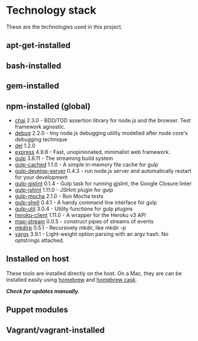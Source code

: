 # Technology stack

These are the technologies used in this project.

## apt-get-installed

## bash-installed

## gem-installed

## npm-installed (global)

- [chai](https://www.npmjs.com/package/chai) 2.3.0 - BDD/TDD assertion library for node.js and the browser. Test framework agnostic.
- [debug](https://www.npmjs.com/package/debug) 2.2.0 - tiny node.js debugging utility modelled after node core's debugging technique
- [del](https://www.npmjs.com/package/del) 1.2.0
- [express](https://www.npmjs.com/package/express) 4.9.8 - Fast, unopinionated, minimalist web framework.
- [gulp](https://www.npmjs.com/package/gulp) 3.8.11 - The streaming build system
- [gulp-cached](https://www.npmjs.com/package/gulp-cached) 1.1.0 - A simple in-memory file cache for gulp
- [gulp-develop-server](https://www.npmjs.com/package/gulp-develop-server) 0.4.3 - run node.js server and automatically restart for your development
- [gulp-gjslint](https://www.npmjs.com/package/gulp-gjslint) 0.1.4 - Gulp task for running gjslint, the Google Closure linter
- [gulp-jshint](https://www.npmjs.com/package/gulp-jshint) 1.11.0 - JSHint plugin for gulp
- [gulp-mocha](https://www.npmjs.com/package/gulp-mocha) 2.1.0 - Run Mocha tests
- [gulp-shell](https://www.npmjs.com/package/gulp-shell) 0.4.1 - A handy command line interface for gulp
- [gulp-util](https://www.npmjs.com/package/gulp-util) 3.0.4 - Utility functions for gulp plugins
- [heroku-client](https://www.npmjs.com/package/heroku-client) 1.11.0 - A wrapper for the Heroku v3 API
- [map-stream](https://www.npmjs.com/package/map-stream) 0.0.5 - construct pipes of streams of events
- [mkdirp](https://www.npmjs.com/package/mkdirp) 0.5.1 - Recursively mkdir, like mkdir -p
- [yargs](https://www.npmjs.com/package/yargs) 3.9.1 - Light-weight option parsing with an argv hash. No optstrings attached.

## Installed on host

These tools are installed directly on the host.  On a Mac, they are can be installed easily using [homebrew](http://brew.sh/) and [homebrew cask](http://caskroom.io/).

***Check for updates manually.***

## Puppet modules

## Vagrant/vagrant-installed
